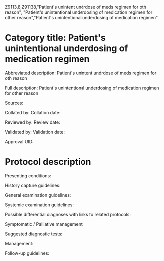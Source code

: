 Z9113,8,Z91138,"Patient's unintent undrdose of meds regimen for oth reason", "Patient's unintentional underdosing of medication regimen for other reason","Patient's unintentional underdosing of medication regimen"
# Category title: Patient's unintentional underdosing of medication regimen

Abbreviated description: Patient's unintent undrdose of meds regimen for oth reason

Full description: Patient's unintentional underdosing of medication regimen for other reason

Sources:

Collated by:
Collation date:

Reviewed by:
Review date:

Validated by:
Validation date:

Approval UID:

# Protocol description

Presenting conditions:

History capture guidelines:

General examination guidelines:

Systemic examination guidelines:

Possible differential diagnoses with links to related protocols:

Symptomatic / Palliative management:

Suggested diagnostic tests:

Management:

Follow-up guidelines:
